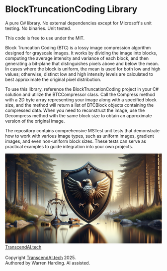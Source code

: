 # BlockTruncationCoding Library

A pure C# library. No external dependencies except for Microsoft's unit testing. No binaries. Unit tested.

This code is free to use under the MIT.

Block Truncation Coding (BTC) is a lossy image compression algorithm designed for grayscale images. It works by dividing the image into blocks, computing the average intensity and variance of each block, and then generating a bit-plane that distinguishes pixels above and below the mean. In cases where the block is uniform, the mean is used for both low and high values; otherwise, distinct low and high intensity levels are calculated to best approximate the original pixel distribution.

To use this library, reference the BlockTruncationCoding project in your C# solution and utilize the BTCCompressor class. Call the Compress method with a 2D byte array representing your image along with a specified block size, and the method will return a list of BTCBlock objects containing the compressed data. When you need to reconstruct the image, use the Decompress method with the same block size to obtain an approximate version of the original image.

The repository contains comprehensive MSTest unit tests that demonstrate how to work with various image types, such as uniform images, gradient images, and even non-uniform block sizes. These tests can serve as practical examples to guide integration into your own projects.

![AI Image](aiimage.jpg)
[TranscendAI.tech](https://TranscendAI.tech)<br>
<br>
Copyright [TranscendAI.tech](https://TranscendAI.tech) 2025.</br>
Authored by Warren Harding. AI assisted.</br>
